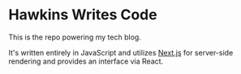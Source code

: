# Hawkins Writes Code

This is the repo powering my tech blog.

It's written entirely in JavaScript and utilizes [Next.js](https://github.com/zeit/next.js) for server-side rendering and provides an interface via React.
